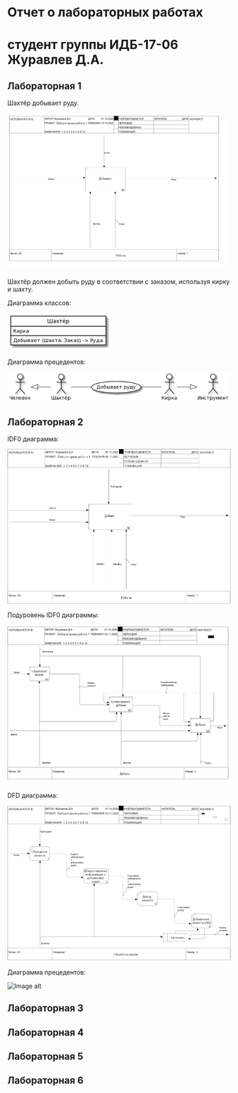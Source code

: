 # Отчет о лабораторных работах
# студент группы ИДБ-17-06 Журавлев Д.А.

## Лабораторная 1

Шахтёр добывает руду.

![Image alt](https://github.com/ZhuravlevD/projectIS/blob/main/lb1/IDF0.PNG)

Шахтёр должен добыть руду в соответствии с заказом, используя кирку и шахту.

Диаграмма классов:

![Image alt](https://github.com/ZhuravlevD/projectIS/blob/main/lb1/uml.png)

Диаграмма прецедентов:

![Image alt](https://github.com/ZhuravlevD/projectIS/blob/main/lb1/usecase.png)

## Лабораторная 2

IDF0 диаграмма:

![Image alt](https://github.com/ZhuravlevD/projectIS/blob/main/lb2/1mod.PNG)

Подуровень IDF0 диаграммы:

![Image alt](https://github.com/ZhuravlevD/projectIS/blob/main/lb2/2mod.PNG)

DFD диаграмма:

![Image alt](https://github.com/ZhuravlevD/projectIS/blob/main/lb2/3mod.PNG)

Диаграмма прецедентов:

![Image alt](https://github.com/ZhuravlevD/projectIS/blob/main/lb2/1uml.PNG)
## Лабораторная 3

## Лабораторная 4

## Лабораторная 5

## Лабораторная 6
